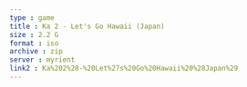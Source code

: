 ```yaml
---
type : game
title : Ka 2 - Let's Go Hawaii (Japan)
size : 2.2 G
format : iso
archive : zip
server : myrient
link2 : Ka%202%20-%20Let%27s%20Go%20Hawaii%20%28Japan%29
---
```

